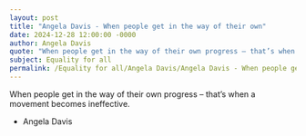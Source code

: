 ```yaml
---
layout: post
title: "Angela Davis - When people get in the way of their own"
date: 2024-12-28 12:00:00 -0000
author: Angela Davis
quote: "When people get in the way of their own progress – that’s when a movement becomes ineffective."
subject: Equality for all
permalink: /Equality for all/Angela Davis/Angela Davis - When people get in the way of their own
---
```


When people get in the way of their own progress – that’s when a movement becomes ineffective.

- Angela Davis
